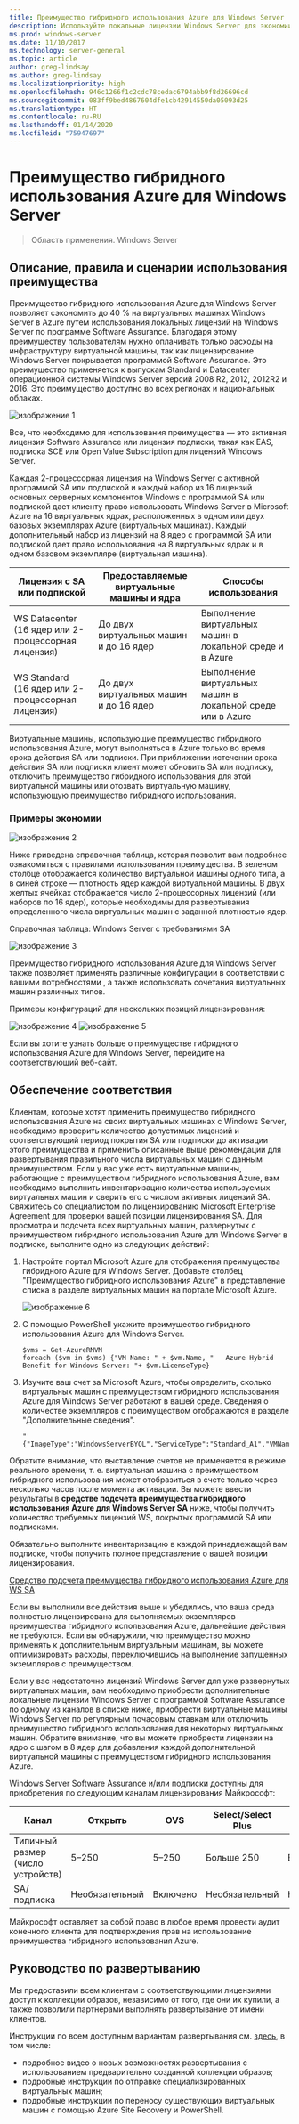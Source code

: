 ```yaml
---
title: Преимущество гибридного использования Azure для Windows Server
description: Используйте локальные лицензии Windows Server для экономии на виртуальных машинах Azure
ms.prod: windows-server
ms.date: 11/10/2017
ms.technology: server-general
ms.topic: article
author: greg-lindsay
ms.author: greg-lindsay
ms.localizationpriority: high
ms.openlocfilehash: 946c1266f1c2cdc78cedac6794abb9f8d26696cd
ms.sourcegitcommit: 083ff9bed4867604dfe1cb42914550da05093d25
ms.translationtype: HT
ms.contentlocale: ru-RU
ms.lasthandoff: 01/14/2020
ms.locfileid: "75947697"
---
```

# <a name="azure-hybrid-benefit-for-windows-server"></a>Преимущество гибридного использования Azure для Windows Server

>Область применения. Windows Server

## <a name="benefit-description-rules-and-use-cases"></a>Описание, правила и сценарии использования преимущества

Преимущество гибридного использования Azure для Windows Server позволяет сэкономить до 40 % на виртуальных машинах Windows Server в Azure путем использования локальных лицензий на Windows Server по программе Software Assurance.  Благодаря этому преимуществу пользователям нужно оплачивать только расходы на инфраструктуру виртуальной машины, так как лицензирование Windows Server покрывается программой Software Assurance.  Это преимущество применяется к выпускам Standard и Datacenter операционной системы Windows Server версий 2008 R2, 2012, 2012R2 и 2016.  Это преимущество доступно во всех регионах и национальных облаках.


![изображение 1](media/ahb01.png)

Все, что необходимо для использования преимущества — это активная лицензия Software Assurance или лицензия подписки, такая как EAS, подписка SCE или Open Value Subscription для лицензий Windows Server.  

Каждая 2-процессорная лицензия на Windows Server с активной программой SA или подпиской и каждый набор из 16 лицензий основных серверных компонентов Windows с программой SA или подпиской дает клиенту право использовать Windows Server в Microsoft Azure на 16 виртуальных ядрах, расположенных в одном или двух базовых экземплярах Azure (виртуальных машинах). Каждый дополнительный набор из лицензий на 8 ядер с программой SA или подпиской дает право использования на 8 виртуальных ядрах и в одном базовом экземпляре (виртуальная машина).

| Лицензия с SA или подпиской            | Предоставляемые виртуальные машины и ядра            | Способы использования                                |
|-----------------------------------------|----------------------------------|-----------------------------------------------------|
| WS Datacenter (16 ядер или 2-процессорная лицензия)  | До двух виртуальных машин и до 16 ядер | Выполнение виртуальных машин в локальной среде и в Azure  |
| WS Standard (16 ядер или 2-процессорная лицензия)    | До двух виртуальных машин и до 16 ядер | Выполнение виртуальных машин в локальной среде или в Azure |

Виртуальные машины, использующие преимущество гибридного использования Azure, могут выполняться в Azure только во время срока действия SA или подписки. При приближении истечении срока действия SA или подписки клиент может обновить SA или подписку, отключить преимущество гибридного использования для этой виртуальной машины или отозвать виртуальную машину, использующую преимущество гибридного использования. 

### <a name="savings-examples"></a>Примеры экономии 

![изображение 2](media/ahb02.png)
 
Ниже приведена справочная таблица, которая позволит вам подробнее ознакомиться с правилами использования преимущества. В зеленом столбце отображается количество виртуальной машины одного типа, а в синей строке — плотность ядер каждой виртуальной машины. В двух желтых ячейках отображается число 2-процессорных лицензий (или наборов по 16 ядер), которые необходимы для развертывания определенного числа виртуальных машин с заданной плотностью ядер. 

Справочная таблица: Windows Server с требованиями SA

![изображение 3](media/ahb03.png)
 
Преимущество гибридного использования Azure для Windows Server также позволяет применять различные конфигурации в соответствии с вашими потребностями , а также использовать сочетания виртуальных машин различных типов.

Примеры конфигураций для нескольких позиций лицензирования:

![изображение 4](media/ahb04.png)
![изображение 5](media/ahb05.png)

 
Если вы хотите узнать больше о преимуществе гибридного использования Azure для Windows Server, перейдите на соответствующий веб-сайт.

## <a name="how-to-maintain-compliance"></a>Обеспечение соответствия

Клиентам, которые хотят применить преимущество гибридного использования Azure на своих виртуальных машинах с Windows Server, необходимо проверить количество допустимых лицензий и соответствующий период покрытия SA или подписки до активации этого преимущества и применить описанные выше рекомендации для развертывания правильного числа виртуальных машин с данным преимуществом. Если у вас уже есть виртуальные машины, работающие с преимуществом гибридного использования Azure, вам необходимо выполнить инвентаризацию количества используемых виртуальных машин и сверить его с числом активных лицензий SA.  Свяжитесь со специалистом по лицензированию Microsoft Enterprise Agreement для проверки вашей позиции лицензирования SA.
Для просмотра и подсчета всех виртуальных машин, развернутых с преимуществом гибридного использования Azure для Windows Server в подписке, выполните одно из следующих действий:

1. Настройте портал Microsoft Azure для отображения преимущества гибридного Azure для Windows Server. Добавьте столбец "Преимущество гибридного использования Azure" в представление списка в разделе виртуальных машин на портале Microsoft Azure. 

    ![изображение 6](media/ahb06.png)

2.  С помощью PowerShell укажите преимущество гибридного использования Azure для Windows Server.

    ```
    $vms = Get-AzureRMVM 
    foreach ($vm in $vms) {"VM Name: " + $vm.Name, "   Azure Hybrid Benefit for Windows Server: "+ $vm.LicenseType}
    ```

3.  Изучите ваш счет за Microsoft Azure, чтобы определить, сколько виртуальных машин с преимуществом гибридного использования Azure для Windows Server работают в вашей среде. Сведения о количестве экземпляров с преимуществом отображаются в разделе "Дополнительные сведения".

    ```
    "{"ImageType":"WindowsServerBYOL","ServiceType":"Standard_A1","VMName":"","UsageType":"ComputeHR"}" 
    ```

Обратите внимание, что выставление счетов не применяется в режиме реального времени, т. е. виртуальная машина с преимуществом гибридного использования может отобразиться в счете только через несколько часов после момента активации.
Вы можете ввести результаты в **средстве подсчета преимущества гибридного использования Azure для Windows Server SA** ниже, чтобы получить количество требуемых лицензий WS, покрытых программой SA или подписками.

Обязательно выполните инвентаризацию в каждой принадлежащей вам подписке, чтобы получить полное представление о вашей позиции лицензирования.

[Средство подсчета преимущества гибридного использования Azure для WS SA](https://download.microsoft.com/download/7/1/2/712FEFF0-155C-4ABF-96C0-CE4EC4DB0516/Azure_Hybrid_Benefit_Windows_Server_SA_Count_Tool.xlsx)

Если вы выполнили все действия выше и убедились, что ваша среда полностью лицензирована для выполняемых экземпляров преимущества гибридного использования Azure, дальнейшие действия не требуются. Если вы обнаружили, что преимущество можно применять к дополнительным виртуальным машинам, вы можете оптимизировать расходы, переключившись на выполнение запущенных экземпляров с преимуществом.

Если у вас недостаточно лицензий Windows Server для уже развернутых виртуальных машин, вам необходимо приобрести дополнительные локальные лицензии Windows Server с программой Software Assurance по одному из каналов в списке ниже, приобрести виртуальные машины Windows Server по регулярным почасовым ставкам или отключить преимущество гибридного использования для некоторых виртуальных машин. Обратите внимание, что вы можете приобрести лицензии на ядро с шагом в 8 ядер для добавления каждой дополнительной виртуальной машины с преимуществом гибридного использования Azure. 

Windows Server Software Assurance и/или подписки доступны для приобретения по следующим каналам лицензирования Майкрософт:

| Канал                      | Открыть     | OVS      | Select/Select Plus  | MPSA       | EA/EAS   |
|------------------------------|----------|----------|-----------------------|-----------|----------|
| Типичный размер (число устройств)  | 5–250    | 5–250    | Больше 250                  | Больше 250      | Больше 500     |
| SA/подписка            | Необязательный | Включено | Необязательный              | Необязательный  | Включено |

Майкрософт оставляет за собой право в любое время провести аудит конечного клиента для подтверждения прав на использование преимущества гибридного использования Azure. 

## <a name="deployment-guidance"></a>Руководство по развертыванию 

Мы предоставили всем клиентам с соответствующими лицензиями доступ к коллекции образов, независимо от того, где они их купили, а также позволили партнерами выполнять развертывание от имени клиентов. 

Инструкции по всем доступным вариантам развертывания см. [здесь](https://azure.microsoft.com/pricing/hybrid-use-benefit/), в том числе: 
-   подробное видео о новых возможностях развертывания с использованием предварительно созданной коллекции образов;
-   подробные инструкции по отправке специализированных виртуальных машин; 
-   подробные инструкции по переносу существующих виртуальных машин с помощью Azure Site Recovery и PowerShell. 
